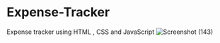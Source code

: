 # Expense-Tracker
Expense tracker using HTML , CSS and JavaScript
![Screenshot (143)](https://user-images.githubusercontent.com/41740009/105683689-ea9e5c00-5f19-11eb-950d-6571d6851915.png)
